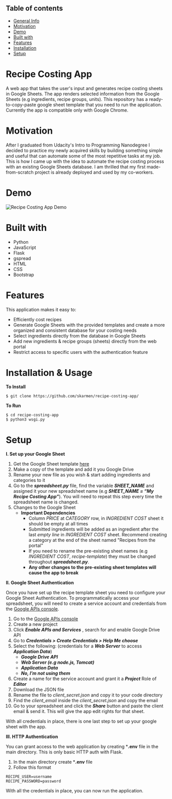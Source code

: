 ## Table of contents
* [General Info](#recipe-costing-app)
* [Motivation](#motivation)
* [Demo](#demo)
* [Built with](#built-with)
* [Features](#features)
* [Installation](#installation)
* [Setup](#setup)

# Recipe Costing App
A web app that takes the user's input and generates recipe costing sheets in Google Sheets. The app renders selected information from the Google Sheets (e.g ingredients, recipe groups, units). This repository has a ready-to-copy-paste google sheet template that you need to run the application.
Currently the app is compatible only with Google Chrome.

# Motivation
After I graduated from Udacity's Intro to Programming Nanodegree I decided to practice my newly acquired skills by building something simple and useful that can automate some of the most repetitive tasks at my job. This is how I came up with the idea to automate the recipe costing process with an existing Google Sheets database.
I am thrilled that my first made-from-scratch project is already deployed and used by my co-workers.

# Demo
![Recipe Costing App Demo](demo/app-demo-fast.gif)

# Built with
  - Python
  - JavaScript
  - Flask
  - gspread
  - HTML
  - CSS
  - Bootstrap

# Features
This application makes it easy to:
  - Efficiently cost recipes
  - Generate Google Sheets with the provided templates and create a more organized and consistent database for your costing needs
  - Select ingredients directly from the database in Google Sheets
  - Add new ingredients & recipe groups (sheets) directly from the web portal
  - Restrict access to specific users with the authentication feature


# Installation & Usage
 **To Install**

```$ git clone https://github.com/skarmen/recipe-costing-app/```

**To Run**
```
$ cd recipe-costing-app
$ python3 wsgi.py
```

# Setup

**I. Set up your Google Sheet**

   1. Get the Google Sheet template [here](https://docs.google.com/spreadsheets/d/1MuhTdjDZ0N3soA6olJ68aufQbpo5-fZzQgc5v-M-K6s/edit?usp=sharing)
   2. Make a copy of the template and add it you Google Drive
   3. Rename your new file as you wish & start adding ingredients and categories to it
   4. Go to the ***spreadsheet.py*** file, find the variable ***SHEET_NAME*** and assigned it your new spreadsheet name (e.g     ***SHEET_NAME = “My Recipe Costing App”***). You will need to repeat this step every time the spreadsheet name is changed.
   5. Changes to the Google Sheet
      - **Important Dependencies**
          - Column *PRICE* at *CATEGORY* row, in *INGREDIENT COST* sheet it should be empty at all times
          - Submitted ingredients will be added as an ingredient after the last *empty line* in *INGREDIENT COST* sheet. Recommend creating a category at the end of the sheet named "Recipes from the portal"
          - If you need to rename the pre-existing sheet names (e.g *INGREDIENT COST*, *recipe-template*) they must be changed throughout ***spreadsheet.py***.
          - **Any other changes to the pre-existing sheet templates will cause the app to break**


**II. Google Sheet Authentication**

Once you have set up the recipe template sheet you need to configure your Google Sheet Authentication.
To programmatically access your spreadsheet, you will need to create a service account and credentials from the [Google APIs console](https://console.developers.google.com/apis/).

   1. Go to the [Google APIs console](https://console.developers.google.com/apis/)
   2. Create a new project
   3. Click ***Enable APIs and Services*** , search for and enable Google Drive API
   4. Go to ***Credentials > Create Credentials > Help Me choose***
   5. Select the following: (credentials for a ***Web Server*** to access ***Application Data***)
       - ***Google Drive API***
       - ***Web Server (e.g node.js, Tomcat)***
       - ***Application Data***
       - ***No, I’m not using them***
  6. Create a name for the service account and grant it a ***Project*** Role of ***Editor***
  7. Download the JSON file
  8. Rename the file to *client_secret.json* and copy it to your code directory
  9. Find the *client_email* inside the *client_secret.json* and copy the email
  10. Go to your spreadsheet and click the ***Share*** button and paste the client email & send it. This will give the app edit rights for that sheet.

With all credentials in place, there is one last step to set up your google sheet with the app.

**III. HTTP Authentication**

You can grant access to the web application by creating ***.env** file in the main directory. This is only basic HTTP auth with Flask.
  1. In the main directory create ***.env** file
  2. Follow this format
  ```
  RECIPE_USER=username
  RECIPE_PASSWORD=password
  ```

With all the credentials in place, you can now run the application.
